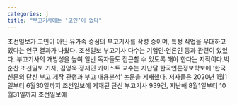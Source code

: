 ```yaml
---
categories: j
title: "부고기사에는 ‘고인’이 없다"
---
```

조선일보가 고인이 아닌 유가족 중심의 부고기사를 작성 중이며, 특정 직업을 우대하고 있다는 연구 결과가 나왔다. 조선일보 부고기사 다수는 기업인·언론인 등과 관련이 있었다. 부고기사의 개방성을 높여 일반 독자들도 접근할 수 있도록 해야 한다는 지적이다.박순찬 조선일보 기자, 김영욱·정재민 카이스트 교수는 지난달 한국언론정보학보에 ‘한국 신문의 단신 부고 제작 관행과 부고 내용분석’ 논문을 게재했다. 저자들은 2020년 1월1일부터 6월30일까지 조선일보에 게재된 단신 부고기사 939건, 지난해 8월1일부터 10월31일까지 조선일보에